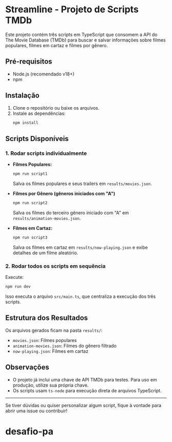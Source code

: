 # Streamline - Projeto de Scripts TMDb

Este projeto contém três scripts em TypeScript que consomem a API do The Movie Database (TMDb) para buscar e salvar informações sobre filmes populares, filmes em cartaz e filmes por gênero.

## Pré-requisitos
- Node.js (recomendado v18+)
- npm

## Instalação
1. Clone o repositório ou baixe os arquivos.
2. Instale as dependências:
   ```bash
   npm install
   ```

## Scripts Disponíveis

### 1. Rodar scripts individualmente
- **Filmes Populares:**
  ```bash
  npm run script1
  ```
  Salva os filmes populares e seus trailers em `results/movies.json`.

- **Filmes por Gênero (gêneros iniciados com "A")**
  ```bash
  npm run script2
  ```
  Salva os filmes do terceiro gênero iniciado com "A" em `results/animation-movies.json`.

- **Filmes em Cartaz:**
  ```bash
  npm run script3
  ```
  Salva os filmes em cartaz em `results/now-playing.json` e exibe detalhes de um filme aleatório.

### 2. Rodar todos os scripts em sequência
Execute:
```bash
npm run dev
```
Isso executa o arquivo `src/main.ts`, que centraliza a execução dos três scripts.

## Estrutura dos Resultados
Os arquivos gerados ficam na pasta `results/`:
- `movies.json`: Filmes populares
- `animation-movies.json`: Filmes do gênero filtrado
- `now-playing.json`: Filmes em cartaz

## Observações
- O projeto já inclui uma chave de API TMDb para testes. Para uso em produção, utilize sua própria chave.
- Os scripts usam `ts-node` para execução direta de arquivos TypeScript.

---

Se tiver dúvidas ou quiser personalizar algum script, fique à vontade para abrir uma issue ou contribuir!
# desafio-pa
